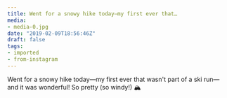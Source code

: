 ```yaml
---
title: Went for a snowy hike today—my first ever that…
media:
- media-0.jpg
date: "2019-02-09T18:56:46Z"
draft: false
tags:
- imported
- from-instagram
---
```

Went for a snowy hike today—my first ever that wasn't part of a ski run—and it was wonderful\! So pretty \(so windy\!\) 🏔️
